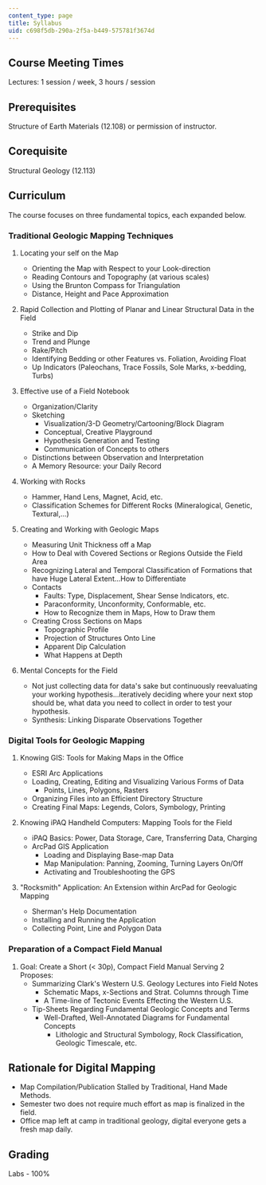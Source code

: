 ```yaml
---
content_type: page
title: Syllabus
uid: c698f5db-290a-2f5a-b449-575781f3674d
---
```


Course Meeting Times
--------------------

Lectures: 1 session / week, 3 hours / session

Prerequisites
-------------

Structure of Earth Materials (12.108) or permission of instructor.

Corequisite
-----------

Structural Geology (12.113)

Curriculum
----------

The course focuses on three fundamental topics, each expanded below.

### Traditional Geologic Mapping Techniques

1.  Locating your self on the Map
    *   Orienting the Map with Respect to your Look-direction
    *   Reading Contours and Topography (at various scales)
    *   Using the Brunton Compass for Triangulation
    *   Distance, Height and Pace Approximation
2.  Rapid Collection and Plotting of Planar and Linear Structural Data in the Field
    *   Strike and Dip
    *   Trend and Plunge
    *   Rake/Pitch
    *   Identifying Bedding or other Features vs. Foliation, Avoiding Float
    *   Up Indicators (Paleochans, Trace Fossils, Sole Marks, x-bedding, Turbs)
3.  Effective use of a Field Notebook
    *   Organization/Clarity
    *   Sketching
        *   Visualization/3-D Geometry/Cartooning/Block Diagram
        *   Conceptual, Creative Playground
        *   Hypothesis Generation and Testing
        *   Communication of Concepts to others
    *   Distinctions between Observation and Interpretation
    *   A Memory Resource: your Daily Record
4.  Working with Rocks
    *   Hammer, Hand Lens, Magnet, Acid, etc.
    *   Classification Schemes for Different Rocks (Mineralogical, Genetic, Textural,...)  
        
5.  Creating and Working with Geologic Maps
    *   Measuring Unit Thickness off a Map
    *   How to Deal with Covered Sections or Regions Outside the Field Area
    *   Recognizing Lateral and Temporal Classification of Formations that have Huge Lateral Extent...How to Differentiate
    *   Contacts
        *   Faults: Type, Displacement, Shear Sense Indicators, etc.
        *   Paraconformity, Unconformity, Conformable, etc.
        *   How to Recognize them in Maps, How to Draw them
    *   Creating Cross Sections on Maps
        *   Topographic Profile
        *   Projection of Structures Onto Line
        *   Apparent Dip Calculation
        *   What Happens at Depth  
            
6.  Mental Concepts for the Field
    *   Not just collecting data for data's sake but continuously reevaluating your working hypothesis...iteratively deciding where your next stop should be, what data you need to collect in order to test your hypothesis.
    *   Synthesis: Linking Disparate Observations Together

### Digital Tools for Geologic Mapping

1.  Knowing GIS: Tools for Making Maps in the Office
    *   ESRI Arc Applications
    *   Loading, Creating, Editing and Visualizing Various Forms of Data
        *   Points, Lines, Polygons, Rasters
    *   Organizing Files into an Efficient Directory Structure
    *   Creating Final Maps: Legends, Colors, Symbology, Printing  
        
2.  Knowing iPAQ Handheld Computers: Mapping Tools for the Field
    *   iPAQ Basics: Power, Data Storage, Care, Transferring Data, Charging
    *   ArcPad GIS Application
        *   Loading and Displaying Base-map Data
        *   Map Manipulation: Panning, Zooming, Turning Layers On/Off
        *   Activating and Troubleshooting the GPS  
            
3.  "Rocksmith" Application: An Extension within ArcPad for Geologic Mapping
    *   Sherman's Help Documentation
    *   Installing and Running the Application
    *   Collecting Point, Line and Polygon Data

### Preparation of a Compact Field Manual

1.  Goal: Create a Short (< 30p), Compact Field Manual Serving 2 Proposes:
    *   Summarizing Clark's Western U.S. Geology Lectures into Field Notes
        *   Schematic Maps, x-Sections and Strat. Columns through Time
        *   A Time-line of Tectonic Events Effecting the Western U.S.
    *   Tip-Sheets Regarding Fundamental Geologic Concepts and Terms
        *   Well-Drafted, Well-Annotated Diagrams for Fundamental Concepts
            *   Lithologic and Structural Symbology, Rock Classification, Geologic Timescale, etc.

Rationale for Digital Mapping
-----------------------------

*   Map Compilation/Publication Stalled by Traditional, Hand Made Methods.
*   Semester two does not require much effort as map is finalized in the field.
*   Office map left at camp in traditional geology, digital everyone gets a fresh map daily.

Grading
-------

Labs - 100%